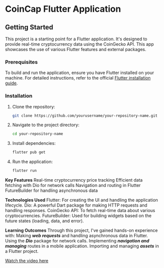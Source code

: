 # CoinCap Flutter Application

## Getting Started

This project is a starting point for a Flutter application. It's designed to provide real-time cryptocurrency data using the CoinGecko API. This app showcases the use of various Flutter features and external packages.

### Prerequisites
To build and run the application, ensure you have Flutter installed on your machine. For detailed instructions, refer to the official [Flutter installation guide](https://docs.flutter.dev/get-started/install).

### Installation
1. Clone the repository:
   ```bash
   git clone https://github.com/yourusername/your-repository-name.git
   ```
2. Navigate to the project directory:
   ```bash
   cd your-repository-name
   ```
3. Install dependencies:
   ```bash
   flutter pub get
   ```
4. Run the application:
   ```bash
   flutter run
   ```

**Key Features**
Real-time cryptocurrency price tracking
Efficient data fetching with Dio for network calls
Navigation and routing in Flutter
FutureBuilder for handling asynchronous data

**Technologies Used**
Flutter: For creating the UI and handling the application lifecycle.
Dio: A powerful Dart package for making HTTP requests and handling responses.
CoinGecko API: To fetch real-time data about various cryptocurrencies.
FutureBuilder: Used for building widgets based on the future states (loading, data, and error).

**Learning Outcomes**
Through this project, I've gained hands-on experience with:
Making ***web requests*** and handling asynchronous data in Flutter.
Using the ***Dio*** package for network calls.
Implementing ***navigation and managing*** routes in a mobile application.
Importing and managing ***assets*** in a Flutter project.



[Watch the video here](https://drive.google.com/file/d/19MqJJWCypqW1uVDuURWOHHcA1jsMQa5X/view?usp=sharing)
